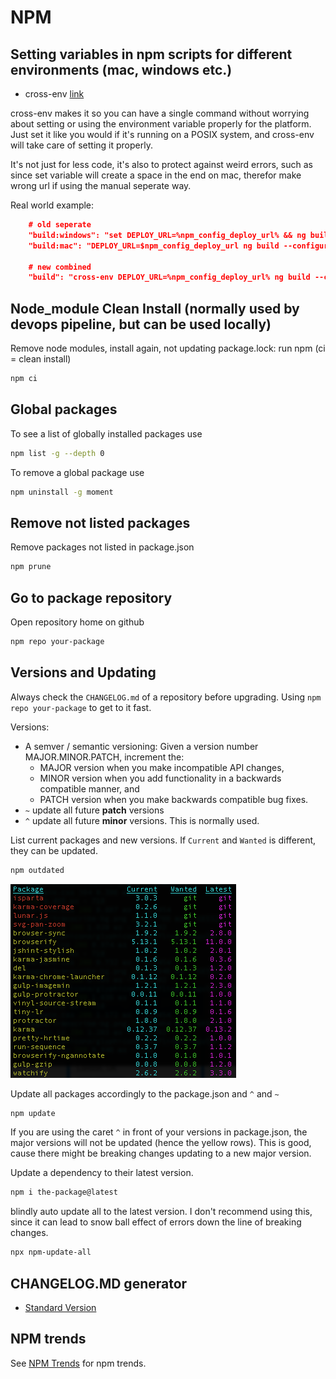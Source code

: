 # NPM

## Setting variables in npm scripts for different environments (mac, windows etc.)

- cross-env [link](https://www.npmjs.com/package/cross-env)

cross-env makes it so you can have a single command without worrying about setting or using the environment variable properly for the platform. Just set it like you would if it's running on a POSIX system, and cross-env will take care of setting it properly.

It's not just for less code, it's also to protect against weird errors, such as since set variable will create a space in the end on mac, therefor make wrong url if using the manual seperate way.

Real world example:

```json
    # old seperate
    "build:windows": "set DEPLOY_URL=%npm_config_deploy_url% && ng build --configuration=production --no-progress --deploy-url %npm_config_deploy_url% && ng build elements --configuration=production --no-progress",
    "build:mac": "DEPLOY_URL=$npm_config_deploy_url ng build --configuration=production --no-progress --deploy-url $npm_config_deploy_url && ng build elements --configuration=production --no-progress",

    # new combined
    "build": "cross-env DEPLOY_URL=%npm_config_deploy_url% ng build --configuration=production --no-progress --deploy-url %npm_config_deploy_url% && ng build elements --configuration=production --no-progress",
```

## Node_module Clean Install (normally used by devops pipeline, but can be used locally)

Remove node modules, install again, not updating package.lock: run npm (ci = clean install)

```bash
npm ci
```

## Global packages

To see a list of globally installed packages use

```bash
npm list -g --depth 0
```

To remove a global package use

```bash
npm uninstall -g moment
```

## Remove not listed packages

Remove packages not listed in package.json

```bash
npm prune
```

## Go to package repository

Open repository home on github

```bash
npm repo your-package
```

## Versions and Updating

Always check the `CHANGELOG.md` of a repository before upgrading. Using `npm repo your-package` to get to it fast.

Versions:

- A semver / semantic versioning: Given a version number MAJOR.MINOR.PATCH, increment the:
  - MAJOR version when you make incompatible API changes,
  - MINOR version when you add functionality in a backwards compatible manner, and
  - PATCH version when you make backwards compatible bug fixes.
- `~` update all future **patch** versions
- `^` update all future **minor** versions. This is normally used.

List current packages and new versions. If `Current` and `Wanted` is different, they can be updated.

```bash
npm outdated
```

![npm update](../_media/npm-update.png)

Update all packages accordingly to the package.json and `^` and `~`

```bash
npm update
```

If you are using the caret `^` in front of your versions in package.json, the major versions will not be updated (hence the yellow rows). This is good, cause there might be breaking changes updating to a new major version.

Update a dependency to their latest version.

```bash
npm i the-package@latest
```

blindly auto update all to the latest version. I don't recommend using this, since it can lead to snow ball effect of errors down the line of breaking changes.

```bash
npx npm-update-all
```

## CHANGELOG.MD generator

- [Standard Version](https://github.com/conventional-changelog/standard-version)

## NPM trends

See [NPM Trends](https://www.npmtrends.com) for npm trends.
